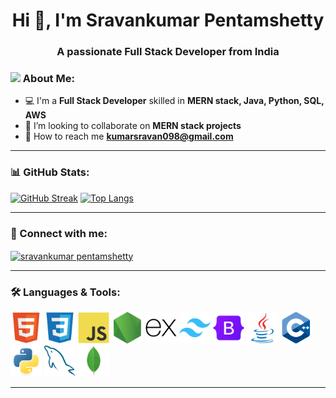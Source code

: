 <h1 align="center">Hi 👋, I'm Sravankumar Pentamshetty</h1>
<h3 align="center">A passionate Full Stack Developer from India</h3>

### <img src="https://github.com/TheDudeThatCode/TheDudeThatCode/blob/master/Assets/Developer.gif" width="45" /> About Me:
- 💻 I'm a **Full Stack Developer** skilled in **MERN stack, Java, Python, SQL, AWS**
- 👯️ I’m looking to collaborate on **MERN stack projects**
- 💎 How to reach me **kumarsravan098@gmail.com**

---

### 📊 GitHub Stats:
[![GitHub Streak](https://streak-stats.demolab.com?user=sravankumar0809&theme=dark)](https://git.io/streak-stats)
[![Top Langs](https://github-readme-stats.vercel.app/api/top-langs/?username=sravankumar0809&layout=compact&theme=dark)](https://github.com/anuraghazra/github-readme-stats)

---

### 📲 Connect with me:
<p align="left">
<a href="https://linkedin.com/in/sravankumar-pentamshetty" target="blank"><img align="center" src="https://raw.githubusercontent.com/rahuldkjain/github-profile-readme-generator/master/src/images/icons/Social/linked-in-alt.svg" alt="sravankumar pentamshetty" height="30" width="40" /></a>
</p>

---

### 🛠️ Languages & Tools:
<p align="left"> 
  <img src="https://raw.githubusercontent.com/devicons/devicon/master/icons/html5/html5-original.svg" alt="html" width="50" height="50"/>
  <img src="https://raw.githubusercontent.com/devicons/devicon/master/icons/css3/css3-original.svg" alt="css" width="50" height="50"/>
  <img src="https://raw.githubusercontent.com/devicons/devicon/master/icons/javascript/javascript-original.svg" alt="javascript" width="50" height="50"/>
  <img src="https://raw.githubusercontent.com/devicons/devicon/master/icons/nodejs/nodejs-original.svg" alt="nodejs" width="50" height="50"/>
  <img src="https://raw.githubusercontent.com/devicons/devicon/master/icons/express/express-original.svg" alt="expressjs" width="50" height="50"/>
  <img src="https://raw.githubusercontent.com/devicons/devicon/master/icons/tailwindcss/tailwindcss-original.svg" alt="tailwind" width="50" height="50"/>
  <img src="https://raw.githubusercontent.com/devicons/devicon/master/icons/bootstrap/bootstrap-original.svg" alt="bootstrap" width="50" height="50"/>
  <img src="https://raw.githubusercontent.com/devicons/devicon/master/icons/java/java-original.svg" alt="java" width="50" height="50"/>
  <img src="https://raw.githubusercontent.com/devicons/devicon/master/icons/cplusplus/cplusplus-original.svg" alt="cplusplus" width="50" height="50"/>
  <img src="https://raw.githubusercontent.com/devicons/devicon/master/icons/python/python-original.svg" alt="python" width="50" height="50"/>
  <img src="https://raw.githubusercontent.com/devicons/devicon/master/icons/mysql/mysql-original.svg" alt="mysql" width="50" height="50"/>
  <img src="https://raw.githubusercontent.com/devicons/devicon/master/icons/mongodb/mongodb-original.svg" alt="mongodb" width="50" height="50"/>
</p>

---

